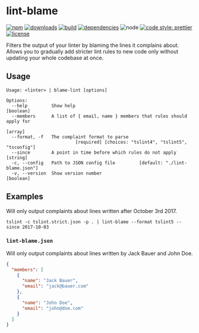 
# lint-blame

[![npm](https://img.shields.io/npm/v/lint-blame.svg)](https://www.npmjs.com/package/lint-blame)
[![downloads](https://img.shields.io/npm/dt/lint-blame.svg)](https://www.npmjs.com/package/lint-blame)
[![build](https://travis-ci.org/felixfbecker/lint-blame.svg?branch=master)](https://travis-ci.org/felixfbecker/lint-blame)
[![dependencies](https://david-dm.org/felixfbecker/lint-blame/status.svg)](https://david-dm.org/felixfbecker/lint-blame)
![node](https://img.shields.io/node/v/lint-blame.svg)
[![code style: prettier](https://img.shields.io/badge/code_style-prettier-ff69b4.svg)](https://github.com/prettier/prettier)
[![license](https://img.shields.io/npm/l/lint-blame.svg)](https://github.com/felixfbecker/lint-blame/blob/master/LICENSE.txt)

Filters the output of your linter by blaming the lines it complains about.
Allows you to gradually add stricter lint rules to new code only without updating your whole codebase at once.

## Usage

```
Usage: <linter> | blame-lint [options]

Options:
  --help         Show help                                             [boolean]
  --members      A list of { email, name } members that rules should apply for
                                                                         [array]
  --format, -f   The complaint format to parse
                          [required] [choices: "tslint4", "tslint5", "tsconfig"]
  --since        A point in time before which rules do not apply        [string]
  -c, --config   Path to JSON config file         [default: "./lint-blame.json"]
  -v, --version  Show version number                                   [boolean]
```

## Examples

Will only output complaints about lines written after October 3rd 2017.

```
tslint -c tslint.strict.json -p . | lint-blame --format tslint5 --since 2017-10-03
```

### `lint-blame.json`

Will only output complaints about lines written by Jack Bauer and John Doe.

```json
{
  "members": [
    {
      "name": "Jack Bauer",
      "email": "jack@bauer.com"
    },
    {
      "name": "John Doe",
      "email": "john@doe.com"
    }
  ]
}
```
